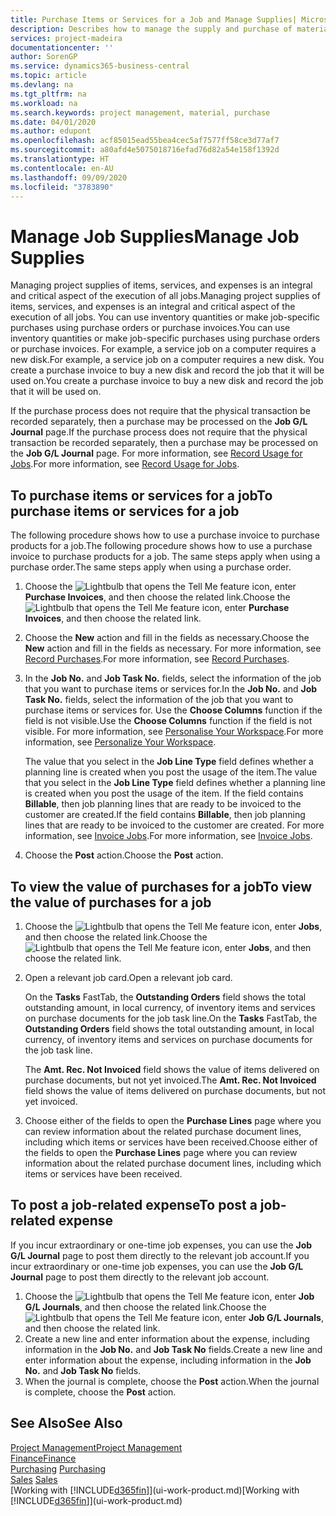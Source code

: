 ```yaml
---
title: Purchase Items or Services for a Job and Manage Supplies| Microsoft Docs
description: Describes how to manage the supply and purchase of material and services to jobs.
services: project-madeira
documentationcenter: ''
author: SorenGP
ms.service: dynamics365-business-central
ms.topic: article
ms.devlang: na
ms.tgt_pltfrm: na
ms.workload: na
ms.search.keywords: project management, material, purchase
ms.date: 04/01/2020
ms.author: edupont
ms.openlocfilehash: acf85015ead55bea4cec5af7577ff58ce3d77af7
ms.sourcegitcommit: a80afd4e5075018716efad76d82a54e158f1392d
ms.translationtype: HT
ms.contentlocale: en-AU
ms.lasthandoff: 09/09/2020
ms.locfileid: "3783890"
---
```

# <a name="manage-job-supplies"></a><span data-ttu-id="68004-103">Manage Job Supplies</span><span class="sxs-lookup"><span data-stu-id="68004-103">Manage Job Supplies</span></span>
<span data-ttu-id="68004-104">Managing project supplies of items, services, and expenses is an integral and critical aspect of the execution of all jobs.</span><span class="sxs-lookup"><span data-stu-id="68004-104">Managing project supplies of items, services, and expenses is an integral and critical aspect of the execution of all jobs.</span></span> <span data-ttu-id="68004-105">You can use inventory quantities or make job-specific purchases using purchase orders or purchase invoices.</span><span class="sxs-lookup"><span data-stu-id="68004-105">You can use inventory quantities or make job-specific purchases using purchase orders or purchase invoices.</span></span> <span data-ttu-id="68004-106">For example, a service job on a computer requires a new disk.</span><span class="sxs-lookup"><span data-stu-id="68004-106">For example, a service job on a computer requires a new disk.</span></span> <span data-ttu-id="68004-107">You create a purchase invoice to buy a new disk and record the job that it will be used on.</span><span class="sxs-lookup"><span data-stu-id="68004-107">You create a purchase invoice to buy a new disk and record the job that it will be used on.</span></span>

<span data-ttu-id="68004-108">If the purchase process does not require that the physical transaction be recorded separately, then a purchase may be processed on the **Job G/L Journal** page.</span><span class="sxs-lookup"><span data-stu-id="68004-108">If the purchase process does not require that the physical transaction be recorded separately, then a purchase may be processed on the **Job G/L Journal** page.</span></span> <span data-ttu-id="68004-109">For more information, see [Record Usage for Jobs](projects-how-record-job-usage.md).</span><span class="sxs-lookup"><span data-stu-id="68004-109">For more information, see [Record Usage for Jobs](projects-how-record-job-usage.md).</span></span>

## <a name="to-purchase-items-or-services-for-a-job"></a><span data-ttu-id="68004-110">To purchase items or services for a job</span><span class="sxs-lookup"><span data-stu-id="68004-110">To purchase items or services for a job</span></span>
<span data-ttu-id="68004-111">The following procedure shows how to use a purchase invoice to purchase products for a job.</span><span class="sxs-lookup"><span data-stu-id="68004-111">The following procedure shows how to use a purchase invoice to purchase products for a job.</span></span> <span data-ttu-id="68004-112">The same steps apply when using a purchase order.</span><span class="sxs-lookup"><span data-stu-id="68004-112">The same steps apply when using a purchase order.</span></span>  

1. <span data-ttu-id="68004-113">Choose the ![Lightbulb that opens the Tell Me feature](media/ui-search/search_small.png "Tell me what you want to do") icon, enter **Purchase Invoices**, and then choose the related link.</span><span class="sxs-lookup"><span data-stu-id="68004-113">Choose the ![Lightbulb that opens the Tell Me feature](media/ui-search/search_small.png "Tell me what you want to do") icon, enter **Purchase Invoices**, and then choose the related link.</span></span>  
2. <span data-ttu-id="68004-114">Choose the **New** action and fill in the fields as necessary.</span><span class="sxs-lookup"><span data-stu-id="68004-114">Choose the **New** action and fill in the fields as necessary.</span></span> <span data-ttu-id="68004-115">For more information, see [Record Purchases](purchasing-how-record-purchases.md).</span><span class="sxs-lookup"><span data-stu-id="68004-115">For more information, see [Record Purchases](purchasing-how-record-purchases.md).</span></span>
3. <span data-ttu-id="68004-116">In the **Job No.** and **Job Task No.** fields, select the information of the job that you want to purchase items or services for.</span><span class="sxs-lookup"><span data-stu-id="68004-116">In the **Job No.** and **Job Task No.** fields, select the information of the job that you want to purchase items or services for.</span></span> <span data-ttu-id="68004-117">Use the **Choose Columns** function if the field is not visible.</span><span class="sxs-lookup"><span data-stu-id="68004-117">Use the **Choose Columns** function if the field is not visible.</span></span> <span data-ttu-id="68004-118">For more information, see [Personalise Your Workspace](ui-personalization-user.md).</span><span class="sxs-lookup"><span data-stu-id="68004-118">For more information, see [Personalize Your Workspace](ui-personalization-user.md).</span></span>

    <span data-ttu-id="68004-119">The value that you select in the **Job Line Type** field defines whether a planning line is created when you post the usage of the item.</span><span class="sxs-lookup"><span data-stu-id="68004-119">The value that you select in the **Job Line Type** field defines whether a planning line is created when you post the usage of the item.</span></span> <span data-ttu-id="68004-120">If the field contains **Billable**, then job planning lines that are ready to be invoiced to the customer are created.</span><span class="sxs-lookup"><span data-stu-id="68004-120">If the field contains **Billable**, then job planning lines that are ready to be invoiced to the customer are created.</span></span> <span data-ttu-id="68004-121">For more information, see [Invoice Jobs](projects-how-invoice-jobs.md).</span><span class="sxs-lookup"><span data-stu-id="68004-121">For more information, see [Invoice Jobs](projects-how-invoice-jobs.md).</span></span>
4. <span data-ttu-id="68004-122">Choose the **Post** action.</span><span class="sxs-lookup"><span data-stu-id="68004-122">Choose the **Post** action.</span></span>

## <a name="to-view-the-value-of-purchases-for-a-job"></a><span data-ttu-id="68004-123">To view the value of purchases for a job</span><span class="sxs-lookup"><span data-stu-id="68004-123">To view the value of purchases for a job</span></span>
1. <span data-ttu-id="68004-124">Choose the ![Lightbulb that opens the Tell Me feature](media/ui-search/search_small.png "Tell me what you want to do") icon, enter **Jobs**, and then choose the related link.</span><span class="sxs-lookup"><span data-stu-id="68004-124">Choose the ![Lightbulb that opens the Tell Me feature](media/ui-search/search_small.png "Tell me what you want to do") icon, enter **Jobs**, and then choose the related link.</span></span>
2. <span data-ttu-id="68004-125">Open a relevant job card.</span><span class="sxs-lookup"><span data-stu-id="68004-125">Open a relevant job card.</span></span>

    <span data-ttu-id="68004-126">On the **Tasks** FastTab, the **Outstanding Orders** field shows the total outstanding amount, in local currency, of inventory items and services on purchase documents for the job task line.</span><span class="sxs-lookup"><span data-stu-id="68004-126">On the **Tasks** FastTab, the **Outstanding Orders** field shows the total outstanding amount, in local currency, of inventory items and services on purchase documents for the job task line.</span></span>  

    <span data-ttu-id="68004-127">The **Amt. Rec. Not Invoiced** field shows the value of items delivered on purchase documents, but not yet invoiced.</span><span class="sxs-lookup"><span data-stu-id="68004-127">The **Amt. Rec. Not Invoiced** field shows the value of items delivered on purchase documents, but not yet invoiced.</span></span>  
3. <span data-ttu-id="68004-128">Choose either of the fields to open the **Purchase Lines** page where you can review information about the related purchase document lines, including which items or services have been received.</span><span class="sxs-lookup"><span data-stu-id="68004-128">Choose either of the fields to open the **Purchase Lines** page where you can review information about the related purchase document lines, including which items or services have been received.</span></span>

## <a name="to-post-a-job-related-expense"></a><span data-ttu-id="68004-129">To post a job-related expense</span><span class="sxs-lookup"><span data-stu-id="68004-129">To post a job-related expense</span></span>
<span data-ttu-id="68004-130">If you incur extraordinary or one-time job expenses, you can use the **Job G/L Journal** page to post them directly to the relevant job account.</span><span class="sxs-lookup"><span data-stu-id="68004-130">If you incur extraordinary or one-time job expenses, you can use the **Job G/L Journal** page to post them directly to the relevant job account.</span></span>

1. <span data-ttu-id="68004-131">Choose the ![Lightbulb that opens the Tell Me feature](media/ui-search/search_small.png "Tell me what you want to do") icon, enter **Job G/L Journals**, and then choose the related link.</span><span class="sxs-lookup"><span data-stu-id="68004-131">Choose the ![Lightbulb that opens the Tell Me feature](media/ui-search/search_small.png "Tell me what you want to do") icon, enter **Job G/L Journals**, and then choose the related link.</span></span>  
2. <span data-ttu-id="68004-132">Create a new line and enter information about the expense, including information in the **Job No.** and **Job Task No** fields.</span><span class="sxs-lookup"><span data-stu-id="68004-132">Create a new line and enter information about the expense, including information in the **Job No.** and **Job Task No** fields.</span></span>  
3. <span data-ttu-id="68004-133">When the journal is complete, choose the **Post** action.</span><span class="sxs-lookup"><span data-stu-id="68004-133">When the journal is complete, choose the **Post** action.</span></span>

## <a name="see-also"></a><span data-ttu-id="68004-134">See Also</span><span class="sxs-lookup"><span data-stu-id="68004-134">See Also</span></span>
[<span data-ttu-id="68004-135">Project Management</span><span class="sxs-lookup"><span data-stu-id="68004-135">Project Management</span></span>](projects-manage-projects.md)  
[<span data-ttu-id="68004-136">Finance</span><span class="sxs-lookup"><span data-stu-id="68004-136">Finance</span></span>](finance.md)  
<span data-ttu-id="68004-137">[Purchasing](purchasing-manage-purchasing.md)       </span><span class="sxs-lookup"><span data-stu-id="68004-137">[Purchasing](purchasing-manage-purchasing.md)       </span></span>  
<span data-ttu-id="68004-138">[Sales](sales-manage-sales.md)    </span><span class="sxs-lookup"><span data-stu-id="68004-138">[Sales](sales-manage-sales.md)    </span></span>  
<span data-ttu-id="68004-139">[Working with [!INCLUDE[d365fin](includes/d365fin_md.md)]](ui-work-product.md)</span><span class="sxs-lookup"><span data-stu-id="68004-139">[Working with [!INCLUDE[d365fin](includes/d365fin_md.md)]](ui-work-product.md)</span></span>  
